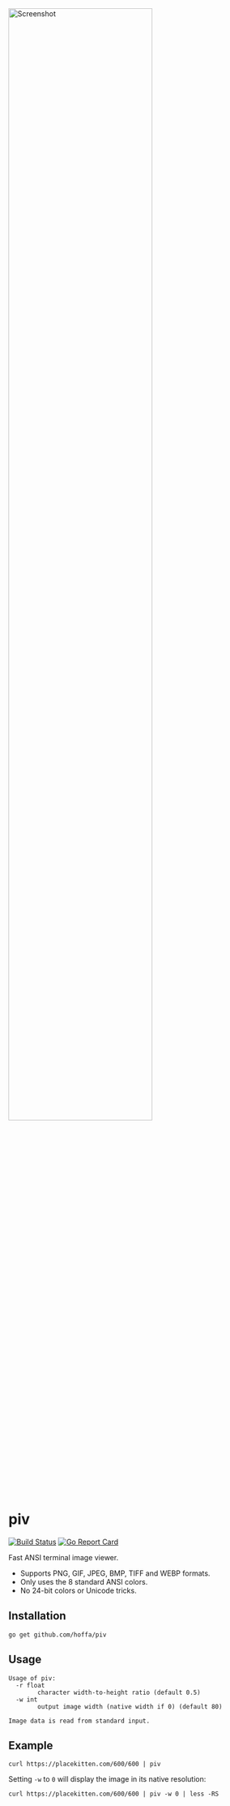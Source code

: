 <img src="https://i.imgur.com/TX8aCOa.png" alt="Screenshot" width="75%" />

# piv

[![Build Status](https://github.com/hoffa/piv/workflows/.github/workflows/workflow.yml/badge.svg)](https://github.com/hoffa/piv/actions)
[![Go Report Card](https://goreportcard.com/badge/github.com/hoffa/piv)](https://goreportcard.com/report/github.com/hoffa/piv)

Fast ANSI terminal image viewer.

- Supports PNG, GIF, JPEG, BMP, TIFF and WEBP formats.
- Only uses the 8 standard ANSI colors.
- No 24-bit colors or Unicode tricks.

## Installation

```shell
go get github.com/hoffa/piv
```

## Usage

```
Usage of piv:
  -r float
    	character width-to-height ratio (default 0.5)
  -w int
    	output image width (native width if 0) (default 80)

Image data is read from standard input.
```

## Example

```shell
curl https://placekitten.com/600/600 | piv
```

Setting `-w` to `0` will display the image in its native resolution:

```shell
curl https://placekitten.com/600/600 | piv -w 0 | less -RS
```
